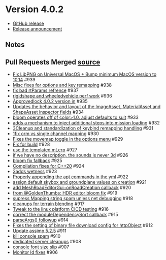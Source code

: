 # Version 4.0.2

* [GitHub release](https://github.com/TorqueGameEngines/Torque3D/releases/tag/v4.0.2)
* [Release announcement](https://torque3d.org/forums/topic/5843-torque3d-401-released/)

## Notes

## Pull Requests Merged [source](https://github.com/TorqueGameEngines/Torque3D/releases/tag/v4.0.2) <a href="#toc1" id="toc1"></a>

* [Fix LibPNG on Universal MacOS + Bump minimum MacOS version to 10.14](https://github.com/TorqueGameEngines/Torque3D/pull/939) #939
* [Misc fixes for options and key remapping](https://github.com/TorqueGameEngines/Torque3D/pull/938) #938
* [fix bad rtParams refrence](https://github.com/TorqueGameEngines/Torque3D/pull/937) #937
* [rigidshape and wheeledvehicle perf work](https://github.com/TorqueGameEngines/Torque3D/pull/936) #936
* [Approved](https://github.com/TorqueGameEngines/Torque3D/pull/936#partial-pull-merging)[lock 4.0.2 version in](https://github.com/TorqueGameEngines/Torque3D/pull/935) #935
* [Updates the behavior and layout of the ImageAsset, MaterialAsset and ShapeAsset inspector fields](https://github.com/TorqueGameEngines/Torque3D/pull/934) #934
* [bloom operates off of color>1.0. adjust defaults to suit](https://github.com/TorqueGameEngines/Torque3D/pull/933) #933
* [adds a mechanism to inject additional steps into mission loading](https://github.com/TorqueGameEngines/Torque3D/pull/932) #932
* [3](https://github.com/TorqueGameEngines/Torque3D/pull/932)[Cleanup and standardization of keybind remapping handling](https://github.com/TorqueGameEngines/Torque3D/pull/931) #931
* [1](https://github.com/TorqueGameEngines/Torque3D/pull/931)[fix orm vs single channel mapping](https://github.com/TorqueGameEngines/Torque3D/pull/930) #930
* [Fixes the movemap toggle in the options menu](https://github.com/TorqueGameEngines/Torque3D/pull/929) #929
* [Fix for build](https://github.com/TorqueGameEngines/Torque3D/pull/928) #928
* [use the templated mLerp](https://github.com/TorqueGameEngines/Torque3D/pull/927) #927
* [if we have no description, the sounds is never 3d](https://github.com/TorqueGameEngines/Torque3D/pull/926) #926
* [bloom fix fallback](https://github.com/TorqueGameEngines/Torque3D/pull/925) #925
* [Compilation fixes for C++20](https://github.com/TorqueGameEngines/Torque3D/pull/924) #924[ ](https://github.com/TorqueGameEngines/Torque3D/pull/924)
* [3](https://github.com/TorqueGameEngines/Torque3D/pull/924)[adds wetness](https://github.com/TorqueGameEngines/Torque3D/pull/923) #923
* [Properly appending the apt commands in the yml](https://github.com/TorqueGameEngines/Torque3D/pull/922) #922
* [assign default skybox and groundplane values on creation](https://github.com/TorqueGameEngines/Torque3D/pull/921) #921
* [add MeshRoadEditorGui::onRoadCreation callback](https://github.com/TorqueGameEngines/Torque3D/pull/920) #920
* [from @GoldenThumbs: HDR editor bloom fix](https://github.com/TorqueGameEngines/Torque3D/pull/919) #919
* [supress Mapping string spam unless net debugging](https://github.com/TorqueGameEngines/Torque3D/pull/918) #918
* [cleanups for terrain blending](https://github.com/TorqueGameEngines/Torque3D/pull/917) #917
* [Tweak to the linux platform CICD testing](https://github.com/TorqueGameEngines/Torque3D/pull/916) #916
* [correct the moduleDependencySort callback](https://github.com/TorqueGameEngines/Torque3D/pull/915) #915
* [parseArgs() followup](https://github.com/TorqueGameEngines/Torque3D/pull/914) #914
* [Fixes the setting of binary file download config for httpObject](https://github.com/TorqueGameEngines/Torque3D/pull/912) #912
* [Update assimp 5.2.5](https://github.com/TorqueGameEngines/Torque3D/pull/911) #911
* [kill console spam](https://github.com/TorqueGameEngines/Torque3D/pull/910) #910
* [dedicated server cleanups](https://github.com/TorqueGameEngines/Torque3D/pull/908) #908
* [console font size slip](https://github.com/TorqueGameEngines/Torque3D/pull/907) #907
* [Monitor Id fixes](https://github.com/TorqueGameEngines/Torque3D/pull/906) #906
